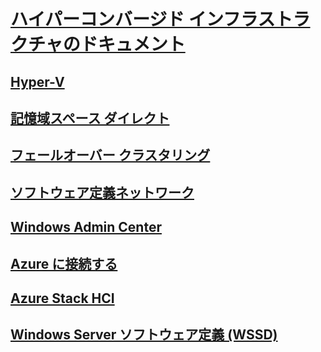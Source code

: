 # [ハイパーコンバージド インフラストラクチャのドキュメント](index.yml)
## [Hyper-V](../virtualization/hyper-v/index.md)
## [記憶域スペース ダイレクト](../storage/storage-spaces/storage-spaces-direct-overview.md)
## [フェールオーバー クラスタリング](../failover-clustering/failover-clustering-overview.md)
## [ソフトウェア定義ネットワーク](https://docs.microsoft.com/windows-server/networking/sdn/)
## [Windows Admin Center](../manage/windows-admin-center/overview.md)
## [Azure に接続する](../azure-hybrid-services/index.md)
## [Azure Stack HCI](https://docs.microsoft.com/azure-stack/operator/azure-stack-hci-overview)
## [Windows Server ソフトウェア定義 (WSSD)](https://www.microsoft.com/cloud-platform/software-defined-datacenter)
